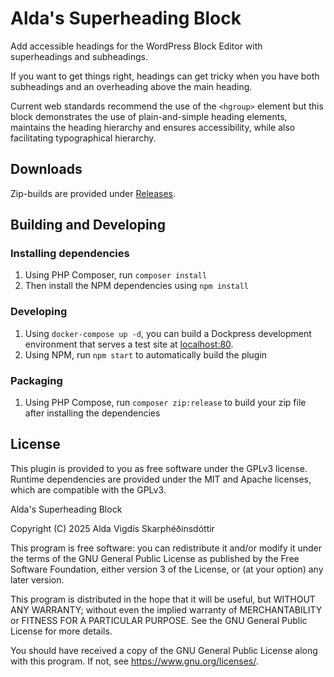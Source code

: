 # Alda's Superheading Block

Add accessible headings for the WordPress Block Editor with superheadings and subheadings.

If you want to get things right, headings can get tricky when you have both subheadings and an overheading above the main heading.

Current web standards recommend the use of the `<hgroup>` element but this block demonstrates the use of plain-and-simple heading elements, maintains the heading hierarchy and ensures accessibility, while also facilitating typographical hierarchy.

## Downloads

Zip-builds are provided under [Releases](https://github.com/aldavigdis/superheading-block/releases).

## Building and Developing

### Installing dependencies

1. Using PHP Composer, run `composer install`
2. Then install the NPM dependencies using `npm install`

### Developing

1. Using `docker-compose up -d`, you can build a Dockpress development environment that serves a test site at [localhost:80](http://localhost/).
2. Using NPM, run `npm start` to automatically build the plugin

### Packaging

1. Using PHP Compose, run `composer zip:release` to build your zip file after installing the dependencies

## License

This plugin is provided to you as free software under the GPLv3 license. Runtime dependencies are provided under the MIT and Apache licenses, which are compatible with the GPLv3.

Alda's Superheading Block

Copyright (C) 2025 Alda Vigdís Skarphéðinsdóttir

This program is free software: you can redistribute it and/or modify it under the terms of the GNU General Public License as published by the Free Software Foundation, either version 3 of the License, or (at your option) any later version.

This program is distributed in the hope that it will be useful, but WITHOUT ANY WARRANTY; without even the implied warranty of MERCHANTABILITY or FITNESS FOR A PARTICULAR PURPOSE. See the GNU General Public License for more details.

You should have received a copy of the GNU General Public License along with this program. If not, see <https://www.gnu.org/licenses/>.
